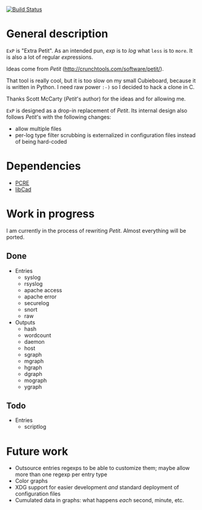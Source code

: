 [![Build Status](https://travis-ci.org/cadrian/exp.png?branch=master)](https://travis-ci.org/cadrian/exp)

# General description

`ExP` is "Extra Petit". As an intended pun, *exp* is to *log* what `less` is to `more`. It is also a lot of regular *exp*ressions.

Ideas come from *Petit* (http://crunchtools.com/software/petit/).

That tool is really cool, but it is too slow on my small Cubieboard,
because it is written in Python. I need raw power `:-)` so I decided
to hack a clone in C.

Thanks Scott McCarty (*Petit*'s author) for the ideas and for allowing me.

`ExP` is designed as a drop-in replacement of *Petit*. Its internal
design also follows *Petit*'s with the following changes:

* allow multiple files
* per-log type filter scrubbing is externalized in configuration files
  instead of being hard-coded

# Dependencies

* [PCRE](http://www.pcre.org)
* [libCad](https://github.com/cadrian/libcad)

# Work in progress

I am currently in the process of rewriting *Petit*. Almost everything
will be ported.

## Done

* Entries
  * syslog
  * rsyslog
  * apache access
  * apache error
  * securelog
  * snort
  * raw
* Outputs
  * hash
  * wordcount
  * daemon
  * host
  * sgraph
  * mgraph
  * hgraph
  * dgraph
  * mograph
  * ygraph

## Todo

* Entries
  * scriptlog

# Future work

* Outsource entries regexps to be able to customize them; maybe allow
  more than one regexp per entry type
* Color graphs
* XDG support for easier development *and* standard deployment of
  configuration files
* Cumulated data in graphs: what happens *each* second, minute, etc.
